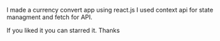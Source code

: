 I made a currency convert app using react.js I used context api for state managment and fetch for API. 

If you liked it you can starred it. Thanks 
